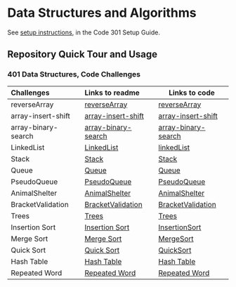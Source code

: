# Data Structures and Algorithms

See [setup instructions](https://codefellows.github.io/setup-guide/code-301/3-code-challenges), in the Code 301 Setup
Guide.

## Repository Quick Tour and Usage

### 401 Data Structures, Code Challenges

| Challenges          | Links to readme                                                 | Links to code                                                                  |
| :------------------ | :-------------------------------------------------------------- | ------------------------------------------------------------------------------ |
| reverseArray        | [reverseArray](challenges/reverseArray/README.md)               | [reverseArray](challenges/reverseArray/reverseArray.java)                      |
| array-insert-shift  | [array-insert-shift](challenges/array-insert-shift/README.md)   | [array-insert-shift](challenges/array-insert-shift/array-insert-shift.java)    |
| array-binary-search | [array-binary-search](challenges/array-binary-search/README.md) | [array-binary-search](challenges/array-binary-search/array-binary-search.java) |
| LinkedList          | [LinkedList](challenges/linkedList/README.md)                   | [linkedList](challenges/linkedList/src/main/java/linkedlist)                   |
| Stack          | [Stack](challenges/challenges/StackAndQueue.md)                   | [Stack](challenges/challenges/src/main/java/stackAndQueue/Stack.java)                   |
| Queue          | [Queue](challenges/challenges/StackAndQueue.md)                   | [Queue](challenges/challenges/src/main/java/stackAndQueue/Queue.java)                   |
| PseudoQueue          | [PseudoQueue](challenges/challenges/PseudoQueue.md)                   | [PseudoQueue](challenges/challenges/src/main/java/stackAndQueue/PseudoQueue.java)                   |
| AnimalShelter          | [AnimalShelter](challenges/challenges/AnimalShelter.md)                   | [AnimalShelter](challenges/challenges/src/main/java/stackAndQueue/AnimalShelter.java)                   |
| BracketValidation          | [BracketValidation](challenges/challenges/validateBrackets.md)                   | [BracketValidation](challenges/challenges/src/main/java/stackQueueBrackets/BracketValidation.java)                   |
| Trees          | [Trees](challenges/trees/Trees.md)                   | [Trees](challenges/trees/src/main/java)                   |
| Insertion Sort          | [Insertion Sort](challenges/blog/InsertionSort/InsertionSort.md)                   | [InsertionSort](challenges/blog/InsertionSort/InsertionSort.java)
| Merge Sort          | [Merge Sort](challenges/blog/MergeSort/MergeSort.md)                   | [MergeSort](challenges/blog/MergeSort/MergeSort.java)                   |
| Quick Sort          | [Quick Sort](challenges/blog/QuickSort/QuickSort.md)                   | [QuickSort](challenges/blog/QuickSort/QuickSort.java)                   |
| Hash Table          | [Hash Table](challenges/hashTable/hashTable.md)                   | [Hash Table](challenges/hashTable/src/main/java/hashTable/HashTable.java)                   |
| Repeated Word          | [Repeated Word](challenges/hashMap/RepeatedWord.md)                   | [Repeated Word](challenges/hashMap/src/main/java/App.java)                   |

